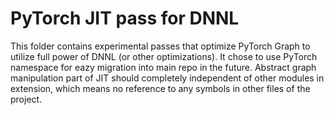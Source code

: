 # PyTorch JIT pass for DNNL

This folder contains experimental passes that optimize PyTorch Graph to utilize full power of DNNL (or other optimizations). It chose to use PyTorch namespace for eazy migration into main repo in the future. Abstract graph manipulation part of JIT should completely independent of other modules in extension, which means no reference to any symbols in other files of the project.
